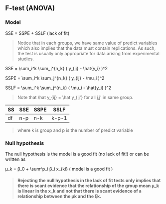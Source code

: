## F-test (ANOVA)

### Model

SSE = SSPE + SSLF (lack of fit)

> Notice that in each groups, we have same value of predict variables which also implies that the data must contain replications. 
As such, the test is usually only appropriate for data arising from experimental studies.

SSE = \sum_i^k \sum_j^{n_k} ( y_{ij} - \hat{y_i} )^2

SSPE = \sum_i^k \sum_j^{n_k} ( y_{ij} - \mu_i )^2

SSLF = \sum_i^k \sum_j^{n_k} ( \mu_i - \hat{y_i} )^2

> Note that \hat y_{ij} = \hat y_{ij'} for all j,j' in same group.


SS | SSE | SSPE | SSLF
--- | --- | --- |---
df | n-p | n-k | k-p-1

> where k is group and p is the number of predict variable


### Null hypothesis

The null hypothesis is the model is a good fit (no lack of fit!) or can be written as 

μ_k = β_0 + \sum^p_i β_i x_{ki} ( model is a good fit )

> #### Rejecting the null hypothesis in the lack of fit tests only implies that there is scant evidence that the relationship of the group mean μ_k is linear in the x_k and not that there is scant evidence of a relationship between the μk and the ξk.
